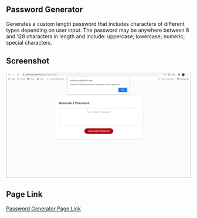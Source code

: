 ## Password Generator
Generates a custom length password that includes characters of different types depending on user input. The password may be anywhere between 8 and 128 characters in length and include: uppercase; lowercase; numeric; special characters.
## Screenshot
![A screenshot of the password generator](/Assets/images/screenshot.png)
## Page Link
[Password Generator Page Link](https://yellowyam.github.io/pwd-generator/)

